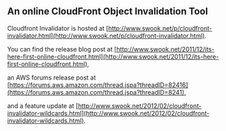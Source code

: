 An online CloudFront Object Invalidation Tool
---------------------------------------------

Cloudfront Invalidator is hosted at [http://www.swook.net/p/cloudfront-invalidator.html](http://www.swook.net/p/cloudfront-invalidator.html).

You can find the release blog post at [http://www.swook.net/2011/12/its-here-first-online-cloudfront.html](http://www.swook.net/2011/12/its-here-first-online-cloudfront.html),

an AWS forums release post at [https://forums.aws.amazon.com/thread.jspa?threadID=82416](https://forums.aws.amazon.com/thread.jspa?threadID=8241),

and a feature update at [http://www.swook.net/2012/02/cloudfront-invalidator-wildcards.html](http://www.swook.net/2012/02/cloudfront-invalidator-wildcards.html).

